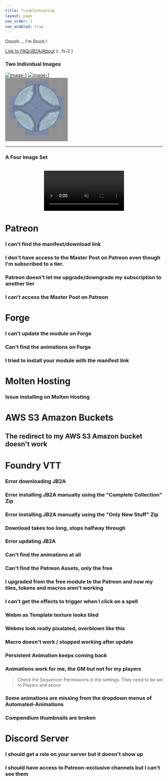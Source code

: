 ```yaml
---
title: Troubleshooting
layout: page
nav_order: 3
nav_enabled: true
---
```


Ooooh ... I'm Stuck !

[Link to FAQ/JB2A/About](/docs/faq/jb2a.html#about-jb2a)
{: .fs-2 }





  <section>
    <h3>Two Individual Images</h3>
    <div>
      <a class="example-image-link" href="http://lokeshdhakar.com/projects/lightbox2/images/image-1.jpg" data-lightbox="example-1"><img class="example-image" src="http://lokeshdhakar.com/projects/lightbox2/images/thumb-1.jpg" alt="image-1" /></a>
      <a class="example-image-link" href="http://lokeshdhakar.com/projects/lightbox2/images/image-2.jpg" data-lightbox="example-1" data-title="Optional caption."><img class="example-image" src="http://lokeshdhakar.com/projects/lightbox2/images/thumb-2.jpg" alt="image-1"/></a>
    </div>
    <a href="../../assets/images/troubleshooting/tiled-templates.png" data-lightbox="example-1" data-title="Template Tiled"><img src="../../assets/images/troubleshooting/tiled-templates.png" style="width: 200px;" /></a>
    <hr />
    <h3>A Four Image Set</h3>
    <div>
      <a class="example-image-link" href="http://lokeshdhakar.com/projects/lightbox2/images/image-3.jpg" data-lightbox="example-set" data-title="Click the right half of the image to move forward."><img class="example-image" src="http://lokeshdhakar.com/projects/lightbox2/images/thumb-3.jpg" alt=""/></a>
      <a class="example-image-link" href="http://lokeshdhakar.com/projects/lightbox2/images/image-4.jpg" data-lightbox="example-set" data-title="Or press the right arrow on your keyboard."><img class="example-image" src="http://lokeshdhakar.com/projects/lightbox2/images/thumb-4.jpg" alt="" /></a>
      <a class="example-image-link" href="http://lokeshdhakar.com/projects/lightbox2/images/image-5.jpg" data-lightbox="example-set" data-title="The next image in the set is preloaded as you're viewing."><img class="example-image" src="http://lokeshdhakar.com/projects/lightbox2/images/thumb-5.jpg" alt="" /></a>
      <a class="example-image-link" href="http://lokeshdhakar.com/projects/lightbox2/images/image-6.jpg" data-lightbox="example-set" data-title="Click anywhere outside the image or the X to the right to close."><img class="example-image" src="http://lokeshdhakar.com/projects/lightbox2/images/thumb-6.jpg" alt="" /></a>
    </div>
  </section>

<!-- [![prout](../../assets/images/troubleshooting/tiled-templates.png)](../../assets/images/troubleshooting/tiled-templates.png){:.glightbox}
[![prout](../../assets/images/troubleshooting/global-pixi-fix.png)](../../assets/images/troubleshooting/global-pixi-fix.png){:.glightbox}

<a href="../../assets/images/troubleshooting/tiled-templates.png" class="glightbox"><img src="../../assets/images/troubleshooting/tiled-templates.png" style="width: 200px;" /></a>
<a href="../../assets/images/troubleshooting/tiled-templates-fixed.png" class="glightbox"><img src="../../assets/images/troubleshooting/tiled-templates-fixed.png" style="width: 200px;" /></a>
<a href="../../assets/images/troubleshooting/global-pixi-fix.png" class="glightbox"><img src="../../assets/images/troubleshooting/global-pixi-fix.png" style="width: 200px;" /></a>*
<a href="../../assets/images/troubleshooting/pixalated-animations.gif" class="glightbox"><img src="../../assets/images/troubleshooting/pixalated-animations.gif" style="width: 200px;" /></a>


<div class="post-content">
    <img src="../../assets/images/troubleshooting/tiled-templates.png" style="width: 200px;" class="medium-zoom-image" alt="My image" />
    <img src="../../assets/images/troubleshooting/pixi-fix.png" style="width: 200px;" class="medium-zoom-image" alt="My image" />
</div> -->

<video style="width: 256px; display: block; margin: 0 auto; " oncontextmenu="return false" id="AnimatedLogo" autoplay="true" muted="true" loop>
    <source src="/assets/images/logo-simple.webm" type="video/webm"></source>
</video>

# Patreon


### I can't find the manifest/download link

### I don't have access to the Master Post on Patreon even though I'm subscribed to a tier.
### Patreon doesn't let me upgrade/downgrade my subscription to another tier
### I can't access the Master Post on Patreon

# Forge
### I can't update the module on Forge
### Can't find the animations on Forge
### I tried to install your module with the manifest link

# Molten Hosting
### Issue installing on Molten Hosting



# AWS S3 Amazon Buckets
## The redirect to my AWS S3 Amazon bucket doesn't work

# Foundry VTT
### Error downloading JB2A
### Error installing JB2A manually using the "Complete Collection" Zip
### Error installing JB2A  manually using the "Only New Stuff" Zip
### Download takes too long, stops halfway through
### Error updating JB2A
### Can't find the animations at all
### Can't find the Patreon Assets, only the free
### I upgraded from the free module to the Patreon and now my tiles, tokens and macros aren't working
### I can't get the effects to trigger when I click on a spell
### Webm as Template texture looks tiled
### Webms look really pixalated, overblown like this
### Macro doesn't work / stopped working after update
### Persistent Animation keeps coming back
### Animations work for me, the GM but not for my players
> Check the Sequencer Permissions in the settings. 
> They need to be set to Players and above
### Some animations are missing from the dropdown menus of Automated-Animations
### Compendium thumbnails are broken




# Discord Server
### I should get a role on your server but it doesn't show up
### I should have access to Patreon-exclusive channels but I can't see them
### 




